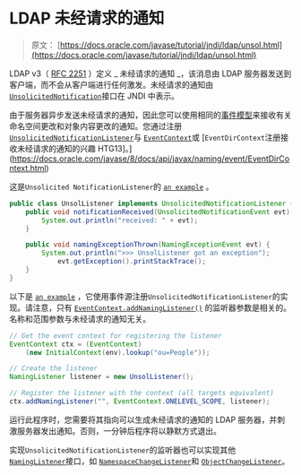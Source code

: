 # LDAP 未经请求的通知

> 原文： [https://docs.oracle.com/javase/tutorial/jndi/ldap/unsol.html](https://docs.oracle.com/javase/tutorial/jndi/ldap/unsol.html)

LDAP v3（ [RFC 2251](http://www.ietf.org/rfc/rfc2251.txt) ）定义 _ 未经请求的通知 _，该消息由 LDAP 服务器发送到客户端，而不会从客户端进行任何激发。未经请求的通知由 [`UnsolicitedNotification`](https://docs.oracle.com/javase/8/docs/api/javax/naming/ldap/UnsolicitedNotification.html)接口在 JNDI 中表示。

由于服务器异步发送未经请求的通知，因此您可以使用相同的[事件模型](https://docs.oracle.com/javase/jndi/tutorial/beyond/event/index.html)来接收有关命名空间更改和对象内容更改的通知。您通过注册 [`UnsolicitedNotificationListener`](https://docs.oracle.com/javase/8/docs/api/javax/naming/ldap/UnsolicitedNotificationListener.html)与 [`EventContext`](https://docs.oracle.com/javase/8/docs/api/javax/naming/event/EventContext.html)或 [`EventDirContext`注册接收未经请求的通知的兴趣 HTG13]。](https://docs.oracle.com/javase/8/docs/api/javax/naming/event/EventDirContext.html)

这是`Unsolicited NotificationListener`的 [`an example`](examples/RegUnsol.java) 。

```java
public class UnsolListener implements UnsolicitedNotificationListener {
    public void notificationReceived(UnsolicitedNotificationEvent evt) {
        System.out.println("received: " + evt);
    }

    public void namingExceptionThrown(NamingExceptionEvent evt) {
        System.out.println(">>> UnsolListener got an exception");
            evt.getException().printStackTrace();
    }
}

```

以下是 [`an example`](examples/RegUnsol.java) ，它使用事件源注册`UnsolicitedNotificationListener`的实现。请注意，只有 [`EventContext.addNamingListener()`](https://docs.oracle.com/javase/8/docs/api/javax/naming/event/EventContext.html#addNamingListener-javax.naming.Name-int-javax.naming.event.NamingListener-) 的监听器参数是相关的。名称和范围参数与未经请求的通知无关。

```java
// Get the event context for registering the listener
EventContext ctx = (EventContext)
    (new InitialContext(env).lookup("ou=People"));

// Create the listener
NamingListener listener = new UnsolListener();

// Register the listener with the context (all targets equivalent)
ctx.addNamingListener("", EventContext.ONELEVEL_SCOPE, listener);

```

运行此程序时，您需要将其指向可以生成未经请求的通知的 LDAP 服务器，并刺激服务器发出通知。否则，一分钟后程序将以静默方式退出。

实现`UnsolicitedNotificationListener`的监听器也可以实现其他 [`NamingListener`](https://docs.oracle.com/javase/8/docs/api/javax/naming/event/NamingListener.html)接口，如 [`NamespaceChangeListener`](https://docs.oracle.com/javase/8/docs/api/javax/naming/event/NamespaceChangeListener.html)和 [`ObjectChangeListener`](https://docs.oracle.com/javase/8/docs/api/javax/naming/event/ObjectChangeListener.html)。